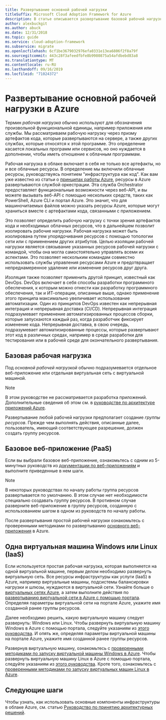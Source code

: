 ```yaml
---
title: Развертывание основной рабочей нагрузки
titleSuffix: Microsoft Cloud Adoption Framework for Azure
description: В статье описывается развертывание базовой рабочей нагрузки в Azure
author: alexbuckgit
ms.author: abuck
ms.date: 12/31/2018
ms.topic: guide
ms.service: cloud-adoption-framework
ms.subservice: migrate
ms.openlocfilehash: 6cf1be3679032976efa0331e13ea6806f2f8a79f
ms.sourcegitcommit: 443c28f3afeedfbfe8b9980875a54afdbebd83a8
ms.translationtype: MT
ms.contentlocale: ru-RU
ms.lasthandoff: 09/16/2019
ms.locfileid: "71024372"
---
```

# <a name="deploy-a-basic-workload-in-azure"></a>Развертывание основной рабочей нагрузки в Azure

Термин *рабочая нагрузка* обычно используют для обозначения произвольной функциональной единицы, например приложения или службы. Мы рассматриваем рабочую нагрузку через призму артефактов кода, которые развертываются на сервере, а также других службах, которые относятся к этой программе. Это определение касается локальных программ или сервисов, но оно нуждается в дополнении, чтобы иметь отношение к облачным программам.

Рабочая нагрузка в облаке включает в себя не только все артефакты, но и все облачные ресурсы. В определение мы включили облачные ресурсы, руководствуясь понятием "инфраструктура как код". Как вам уже известно из статьи о [принципах работы Azure](../../getting-started/what-is-azure.md), ресурсы в Azure развертываются службой оркестрации. Эта служба Orchestrator предоставляет функциональные возможности через веб-API, и вы можете вызывать веб-API с помощью нескольких средств, таких как PowerShell, Azure CLI и портал Azure. Это значит, что для машиночитаемых файлов можно указать ресурсы Azure, которые могут храниться вместе с артефактами кода, связанными с приложением.

Это позволяет определить рабочую нагрузку с точки зрения артефактов кода и необходимых облачных ресурсов, что в дальнейшем позволит изолировать рабочие нагрузки. Рабочая нагрузка может быть изолирована путем упорядочивания ресурсов с помощью топологии сети или с применением других атрибутов. Целью изоляции рабочей нагрузки является связывание указанных ресурсов рабочей нагрузки с командой, чтобы она могла самостоятельно управлять всеми их аспектами. Это позволяет нескольким командам совместно использовать службы управления ресурсами Azure и предотвращает непреднамеренное удаление или изменение ресурсов друг друга.

Изоляция также позволяет применить другой принцип, известный как DevOps. DevOps включает в себя способы разработки программного обеспечения, к которым можно отнести как разработку программного обеспечения, так и ИТ-операции, описанные выше, однако применение этого принципа максимально увеличивает использование автоматизации. Один из принципов DevOps известен как непрерывная интеграция и непрерывная доставка (CI/CD). Непрерывная интеграция подразумевает применение автоматизированных процессов сборки, которые запускаются каждый раз, когда разработчик фиксирует изменение кода. Непрерывная доставка, в свою очередь, подразумевает автоматизированные процессы, которые развертывают этот код в различных средах, например в среде разработки для тестирования или в рабочей среде для окончательного развертывания.

## <a name="basic-workload"></a>Базовая рабочая нагрузка

Под *основной рабочей нагрузкой* обычно подразумевается отдельное веб-приложение или отдельная виртуальная сеть с виртуальной машиной.

> [!NOTE]
> В этом руководстве не рассматривается разработка приложений. Дополнительные сведения об этом см. в [руководстве по архитектуре приложений Azure](https://docs.microsoft.com/azure/architecture/guide).

Развертывание любой рабочей нагрузки предполагает создание *группы ресурсов*. Прежде чем выполнять действия, описанные далее, пользователь, имеющий соответствующее разрешение, должен создать группу ресурсов.

## <a name="basic-web-application-paas"></a>Базовое веб-приложение (PaaS)

Если вы выбрали базовое веб-приложение, ознакомьтесь с одним из 5-минутных руководств из [документации по веб-приложениям](https://docs.microsoft.com/azure/app-service?toc=/azure/architecture/cloud-adoption-guide/toc.json) и выполните приведенные в нем шаги.

> [!NOTE]
> В некоторых руководствах по началу работы группа ресурсов развертывается по умолчанию. В этом случае нет необходимости специально создавать группу ресурсов. В противном случае разверните веб-приложение в группу ресурсов, созданную с использованием шагом в одном из руководств по началу работы.

После развертывания простой рабочей нагрузки ознакомьтесь с проверенными методиками по развертыванию [основного веб-приложения](https://docs.microsoft.com/azure/architecture/reference-architectures/app-service-web-app/basic-web-app?toc=/azure/architecture/cloud-adoption-guide/toc.json) в Azure.

## <a name="single-windows-or-linux-vm-iaas"></a>Одна виртуальная машина Windows или Linux (IaaS)

Если используется простая рабочая нагрузка, которая выполняется на одной виртуальной машине, первым делом необходимо развернуть виртуальную сеть. Все ресурсы инфраструктуры как услуги (IaaS) в Azure, например виртуальные машины, подсистемы балансировки нагрузки и шлюзы, нуждаются в виртуальной сети. Узнайте больше о [виртуальных сетях Azure](https://docs.microsoft.com/azure/virtual-network/virtual-networks-overview?toc=/azure/architecture/cloud-adoption-guide/toc.json), а затем выполните действия по [развертыванию виртуальной сети в Azure с помощью портала](https://docs.microsoft.com/azure/virtual-network/quick-create-portal?toc=/azure/architecture/cloud-adoption-guide/toc.json). Определяя параметры виртуальной сети на портале Azure, укажите имя созданной ранее группы ресурсов.

Далее необходимо решить, какую виртуальную машину следует развернуть: Windows или Linux. Чтобы развернуть виртуальную машину Windows в Azure с помощью портала, следуйте указаниям из [этого руководства](https://docs.microsoft.com/azure/virtual-machines/windows/quick-create-portal?toc=/azure/architecture/cloud-adoption-guide/toc.json). И опять же, определяя параметры виртуальной машины на портале Azure, укажите имя созданной ранее группы ресурсов.

Развернув виртуальную машину, ознакомьтесь с [проверенными методиками по запуску виртуальной машины Windows в Azure](https://docs.microsoft.com/azure/architecture/reference-architectures/virtual-machines-windows/single-vm?toc=/azure/architecture/cloud-adoption-guide/toc.json). Чтобы развернуть виртуальную машину Linux в Azure с помощью портала, следуйте указаниям из [этого руководства](https://docs.microsoft.com/azure/virtual-machines/linux/quick-create-portal?toc=/azure/architecture/cloud-adoption-guide/toc.json). Кроте того, ознакомьтесь с [проверенными методиками по запуску виртуальных машин Linux в Azure](https://docs.microsoft.com/azure/architecture/reference-architectures/virtual-machines-linux/single-vm?toc=/azure/architecture/cloud-adoption-guide/toc.json).

## <a name="next-steps"></a>Следующие шаги

Чтобы узнать, как использовать основные компоненты инфраструктуры в облаке Azure, см. статью [Руководство по принятию архитектурных решений](../../decision-guides/index.md).
